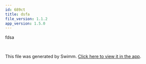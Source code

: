 ```yaml
---
id: 689ct
title: dsfa
file_version: 1.1.2
app_version: 1.5.0
---
```


fdsa

<br/>

This file was generated by Swimm. [Click here to view it in the app](/repos/Z2l0aHViJTNBJTNBdGVzdHJlcG8lM0ElM0FzYWFyLXN3aW1t/docs/689ct).
